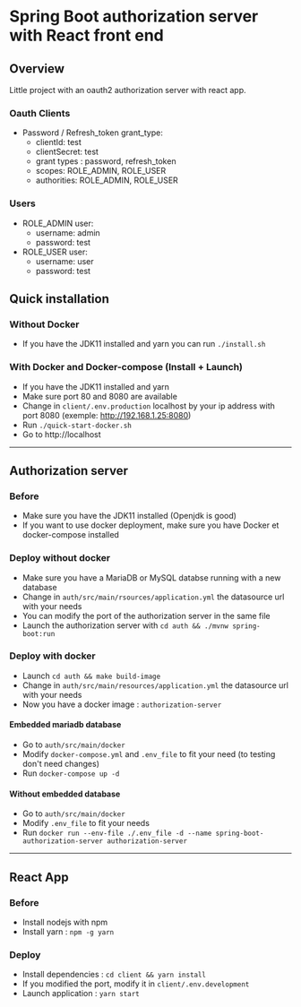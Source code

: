 # Spring Boot authorization server with React front end

## Overview

Little project with an oauth2 authorization server with react app.

### Oauth Clients

- Password / Refresh_token grant_type:
  - clientId: test
  - clientSecret: test
  - grant types : password, refresh_token
  - scopes: ROLE_ADMIN, ROLE_USER
  - authorities: ROLE_ADMIN, ROLE_USER

### Users

- ROLE_ADMIN user: 
  - username: admin
  - password: test
- ROLE_USER user: 
  - username: user
  - password: test

## Quick installation

### Without Docker

- If you have the JDK11 installed and yarn you can run `./install.sh`

### With Docker and Docker-compose (Install + Launch)

- If you have the JDK11 installed and yarn
- Make sure port 80 and 8080 are available
- Change in `client/.env.production` localhost by your ip address with port 8080 (exemple: http://192.168.1.25:8080)
- Run `./quick-start-docker.sh`
- Go to http://localhost

---

## Authorization server

### Before

- Make sure you have the JDK11 installed (Openjdk is good)
- If you want to use docker deployment, make sure you have Docker et docker-compose installed
  
### Deploy without docker

- Make sure you have a MariaDB or MySQL databse running with a new database
- Change in `auth/src/main/rsources/application.yml` the datasource url with your needs
- You can modify the port of the authorization server in the same file
- Launch the authorization server with `cd auth && ./mvnw spring-boot:run`

### Deploy with docker

- Launch `cd auth && make build-image`
- Change in `auth/src/main/resources/application.yml` the datasource url with your needs
- Now you have a docker image : `authorization-server`

#### Embedded mariadb database

- Go to `auth/src/main/docker`
- Modify `docker-compose.yml` and `.env_file` to fit your need (to testing don't need changes)
- Run `docker-compose up -d` 

#### Without embedded database

- Go to `auth/src/main/docker`
- Modify `.env_file` to fit your needs
- Run `docker run --env-file ./.env_file -d --name spring-boot-authorization-server authorization-server`  

---

## React App

### Before

- Install nodejs with npm
- Install yarn : `npm -g yarn`

### Deploy

- Install dependencies : `cd client && yarn install`
- If you modified the port, modify it in `client/.env.development`
- Launch application : `yarn start`